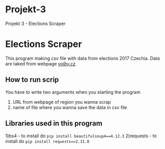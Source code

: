 # Projekt-3
Projekt 3 - Elections Scraper
# Elections Scraper
This program making csv file with data from elections 2017 Czechia. Data are taked from webpage [*volby.cz*](https://volby.cz/pls/ps2017nss/ps3?xjazyk=CZ).

## How to run scrip
You have to write two arguments when you starting the program
1) URL from webpage of region you wanna scrap
2) name of file where you wanna save the data in csv file

## Libraries used in this program
1)bs4 - to install do ```pip install beautifulsoup4==4.12.3``` 
2)requests - to install do ```pip install requests==2.31.0``` 

## 

